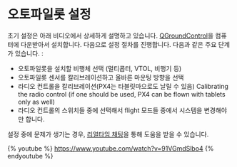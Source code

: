 # 오토파일롯 설정

초기 설정은 아래 비디오에서 상세하게 설명하고 있습니다. [QGroundControl](http://qgroundcontrol.org/downloads)을 컴퓨터에 다운받아서 설치합니다. 다음으로 설정 절차를 진행합니다. 다음과 같은 주요 단계가 있습니다. :

- 오토파일롯을 설치할 비행체 선택 (멀티콥터, VTOL, 비행기 등)
- 오토파일롯 센서를 칼리브레이션하고 올바른 마운팅 방향을 선택
- 라디오 컨트롤을 칼리브레이션(PX4는 타블릿마으로도 날릴 수 있음)
Calibrating the radio control (if one should be used, PX4 can be
  flown with tablets only as well)
- 라디오 컨트롤의 스위치들 중에 선택해서 flight 모드들 중에서 시스템을 변경해야만 합니다.

설정 중에 문제가 생기는 경우, [리얼타임 채팅](http://gitter.im/PX4/Devguide)을 통해 도움을 받을 수 있습니다.

{% youtube %}
https://www.youtube.com/watch?v=91VGmdSlbo4
{% endyoutube %}
